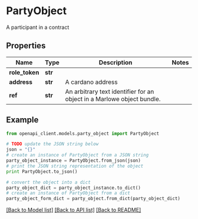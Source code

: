 # PartyObject

A participant in a contract

## Properties
Name | Type | Description | Notes
------------ | ------------- | ------------- | -------------
**role_token** | **str** |  | 
**address** | **str** | A cardano address | 
**ref** | **str** | An arbitrary text identifier for an object in a Marlowe object bundle. | 

## Example

```python
from openapi_client.models.party_object import PartyObject

# TODO update the JSON string below
json = "{}"
# create an instance of PartyObject from a JSON string
party_object_instance = PartyObject.from_json(json)
# print the JSON string representation of the object
print PartyObject.to_json()

# convert the object into a dict
party_object_dict = party_object_instance.to_dict()
# create an instance of PartyObject from a dict
party_object_form_dict = party_object.from_dict(party_object_dict)
```
[[Back to Model list]](../README.md#documentation-for-models) [[Back to API list]](../README.md#documentation-for-api-endpoints) [[Back to README]](../README.md)


